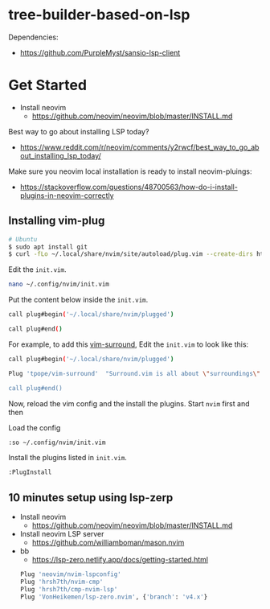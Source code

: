 # tree-builder-based-on-lsp

Dependencies:

* https://github.com/PurpleMyst/sansio-lsp-client


# Get Started


* Install neovim 
    * https://github.com/neovim/neovim/blob/master/INSTALL.md

Best way to go about installing LSP today? 

* https://www.reddit.com/r/neovim/comments/y2rwcf/best_way_to_go_about_installing_lsp_today/    

Make sure you neovim local installation is ready to install neovim-pluings:

* https://stackoverflow.com/questions/48700563/how-do-i-install-plugins-in-neovim-correctly

## Installing vim-plug

```bash
# Ubuntu
$ sudo apt install git
$ curl -fLo ~/.local/share/nvim/site/autoload/plug.vim --create-dirs https://raw.githubusercontent.com/junegunn/vim-plug/master/plug.vim
```

Edit the `init.vim`.

```bash 
nano ~/.config/nvim/init.vim
```
Put the content below inside the `init.vim`. 

```bash
call plug#begin('~/.local/share/nvim/plugged')

call plug#end()
```

For example, to add this [vim-surround](https://github.com/tpope/vim-surround), Edit the `init.vim` to look like this:

```bash
call plug#begin('~/.local/share/nvim/plugged')

Plug 'tpope/vim-surround'  "Surround.vim is all about \"surroundings\": parentheses, brackets, quotes, XML tags, and more. The plugin provides mappings to easily delete, change and add such surroundings in pairs.

call plug#end()
```

Now, reload the vim config and the install the plugins. Start `nvim` first and then


Load the config
```bash
:so ~/.config/nvim/init.vim
```
Install the plugins listed in `init.vim`.
```bash
:PlugInstall
```


## 10 minutes setup using lsp-zerp

* Install neovim 
    * https://github.com/neovim/neovim/blob/master/INSTALL.md
* Install neovim LSP server
    * https://github.com/williamboman/mason.nvim
* bb
    * https://lsp-zero.netlify.app/docs/getting-started.html
    ```bash
    Plug 'neovim/nvim-lspconfig'
    Plug 'hrsh7th/nvim-cmp'
    Plug 'hrsh7th/cmp-nvim-lsp'
    Plug 'VonHeikemen/lsp-zero.nvim', {'branch': 'v4.x'}
    ```